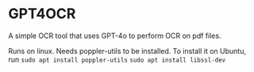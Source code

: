 # GPT4OCR
A simple OCR tool that uses GPT-4o to perform OCR on pdf files.

Runs on linux. Needs poppler-utils to be installed. To install it on Ubuntu, run
`sudo apt install poppler-utils`
`sudo apt install libssl-dev`